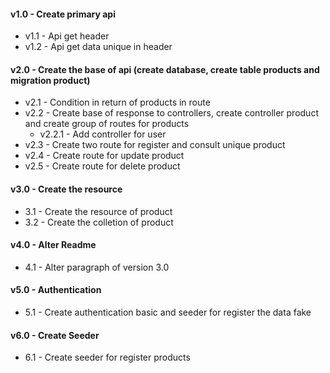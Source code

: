 #### v1.0 - Create primary api
- v1.1 - Api get header
- v1.2 - Api get data unique in header

#### v2.0 - Create the base of api (create database, create table products and migration product)
- v2.1 - Condition in return of products in route
- v2.2 - Create base of response to controllers, create controller product and create group of routes for products
    - v2.2.1 - Add controller for user
- v2.3 - Create two route for register and consult unique product
- v2.4 - Create route for update product
- v2.5 - Create route for delete product

#### v3.0 - Create the resource
- 3.1 - Create the resource of product
- 3.2 - Create the colletion of product

#### v4.0 - Alter Readme
- 4.1 - Alter paragraph of version 3.0

#### v5.0 - Authentication
- 5.1 - Create authentication basic and seeder for register the data fake

#### v6.0 - Create Seeder
- 6.1 - Create seeder for register products
